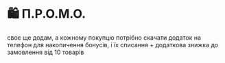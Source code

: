 # 🛍️ П.Р.О.М.О.

своє ще додам, а кожному покупцю потрібно скачати додаток на телефон для накопичення бонусів, і їх списання + додаткова знижка до замовлення від 10 товарів
